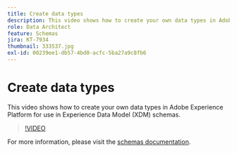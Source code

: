 ```yaml
---
title: Create data types
description: This video shows how to create your own data types in Adobe Experience Platform for use in Experience Data Model (XDM) schemas.
role: Data Architect
feature: Schemas
jira: KT-7934
thumbnail: 333537.jpg
exl-id: 00239ee1-db57-4bd0-acfc-5ba27a9c8fb6
---
```

# Create data types

This video shows how to create your own data types in Adobe Experience Platform for use in Experience Data Model (XDM) schemas.

>[!VIDEO](https://video.tv.adobe.com/v/333537?quality=12&learn=on)

For  more information, please visit the [schemas documentation](https://experienceleague.adobe.com/docs/experience-platform/xdm/home.html).
